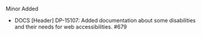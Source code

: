 
Minor
Added
- DOCS [Header] DP-15107: Added documentation about some disabilities and their needs for web accessibilities. #679
